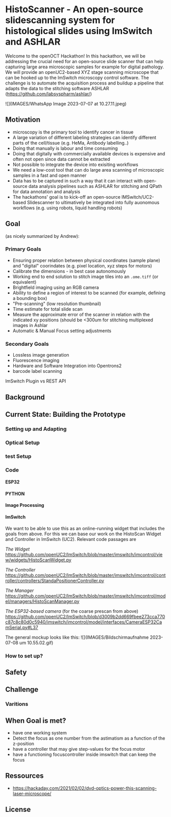 # HistoScanner - An open-source slidescanning system for histological slides using ImSwitch and ASHLAR

Welcome to the openOCT Hackathon! In this hackathon, we will be addressing the crucial need for an open-source slide scanner that can help capturing large area microscopic samples for example for digital pathology. We will provide an openUC2-based XYZ stage scanning microscope that can be hooked up to the ImSwitch microscopy control software. The challenge is to automate the acquisition process and buildup a pipeline that adapts the data to the stitching software ASHLAR (https://github.com/labsyspharm/ashlar/)



![](IMAGES/WhatsApp Image 2023-07-07 at 10.27.11.jpeg)

## Motivation

- microscopy is the primary tool to identify cancer in tissue
- A large variation of different labeling strategies can identify different parts of the cell/tissue (e.g. HeMa, Antibody labelling..)
- Doing that manually is labour and time consuming
- Doing that digitally with commercially available devices is expensive and often not open since data cannot be extracted
- Not possible to integrate the device into exisiting workflows
- We need a low-cost tool that can do large area scanning of microscopic samples in a fast and open manner
- Data has to be captured in such a way that it can interact with open-source data analysis pipelines such as ASHLAR for stitching and QPath for data annotation and analysis
- The hackathons' goal is to kick-off an open-source IMSwitch/UC2-based Slidescanner to ultimatively be integrated into fully auonomous workflows (e.g. using robots, liquid handling robots)

## Goal



(as nicely summarized by Andrew):

### Primary Goals
- Ensuring proper relation between physical coordinates (sample plane) and "digital" coorindates (e.g. pixel location, xyz steps for motors)
- Calibrate the dimensions - in best case autonomously
- Working end to end solution to stitch image tiles into an `.ome.tiff` (or equivalent)
- Brightfield imaging using an RGB camera   
- Ability to define a region of interest to be scanned (for example, defining a bounding box)
- "Pre-scanning" (low resolution thumbnail)
- Time estimate for total slide scan
- Measure the approximate error of the scanner in relation with the indicated xy positions (should be <300um for stitching multiplexed images in Ashlar
- Automatic & Manual Focus setting adjustments

### Secondary Goals
- Lossless image generation
- Fluorescence imaging
- Hardware and Software Integration into Opentrons2
- barcode label scanning



ImSwitch Plugin vs REST API

## Background


## Current State: Building the Prototype


### Setting up and Adapting

### Optical Setup


### test Setup

### Code


#### ESP32


#### PYTHON

#### Image Processing


#### ImSwitch

We want to be able to use this as an online-running widget that includes the goals from above. For this we can base our work on the HistoScan Widget and Controller in ImSwitch (UC2). Relevant code passages are

*The Widget*
https://github.com/openUC2/ImSwitch/blob/master/imswitch/imcontrol/view/widgets/HistoScanWidget.py

*The Controller*
https://github.com/openUC2/ImSwitch/blob/master/imswitch/imcontrol/controller/controllers/StandaPositionerController.py

*The Manager*
https://github.com/openUC2/ImSwitch/blob/master/imswitch/imcontrol/model/managers/HistoScanManager.py

*The ESP32-based camera* (for the coarse prescan from above)
https://github.com/openUC2/ImSwitch/blob/d3009b2dd669fbee273cca770c87c8c80d0c5940/imswitch/imcontrol/model/interfaces/CameraESP32CamSerial.py#L37


The general mockup looks like this:
![](IMAGES/Bildschirmaufnahme 2023-07-08 um 10.55.02.gif)




### How to set up?

## Safety

## Challenge

### Varitions

## When Goal is met?

- have one working system
- Detect the focus as one number from the astimatism as a function of the z-position
- have a controller that may give step-values for the focus motor
- have a functioning focuscontroller inside imswitch that can keep the focus

## Ressources
- https://hackaday.com/2021/02/02/dvd-optics-power-this-scanning-laser-microscope/


## License

